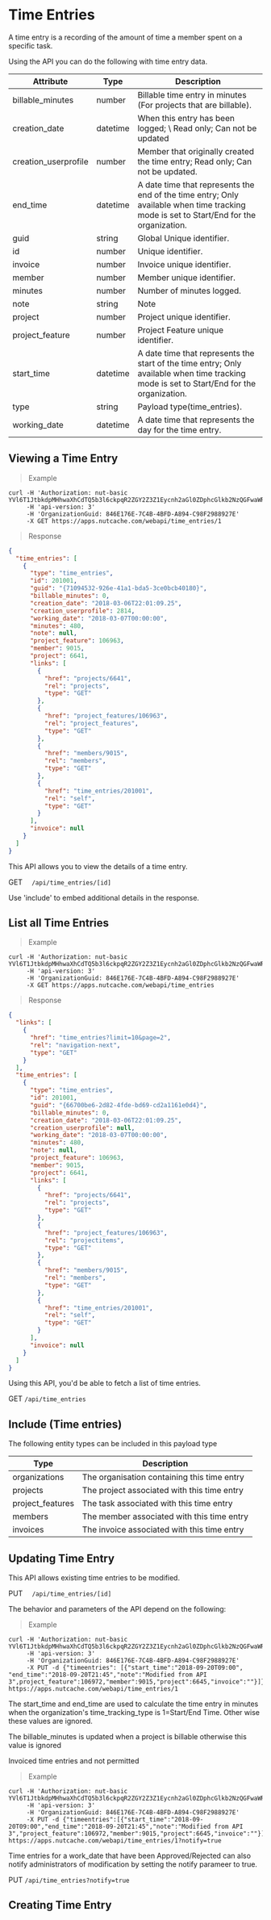 # Time Entries

A time entry is a recording of the amount of time a member spent on a specific task.

Using the API you can do the following with time entry data.

| Attribute            | Type     | Description                                                                                                                               |
|----------------------|----------|-------------------------------------------------------------------------------------------------------------------------------------------|
| billable_minutes     | number   | Billable time entry in minutes (For projects that are billable).                                                                                                                 |
| creation_date        | datetime | When this entry has been logged; \ Read only; Can not be updated                                                                          |
| creation_userprofile | number   | Member that originally created the time entry; Read only; Can not be updated.                                                             |
| end_time             | datetime | A date time that represents the end of the time entry; Only available when time tracking mode is set to Start/End for the organization.   |
| guid                 | string   | Global Unique identifier.                                                                                                                        |
| id                   | number   | Unique identifier.                                                                                                                        |
| invoice              | number   | Invoice unique identifier.                                                                                                                |
| member               | number   | Member unique identifier.                                                                                                                 |
| minutes              | number   | Number of minutes logged.                                                                                                                 |
| note                 | string   | Note                                                                                                                                      |
| project              | number   | Project unique identifier.                                                                                                                |
| project_feature      | number   | Project Feature unique identifier.                                                                                                        |
| start_time           | datetime | A date time that represents the start of the time entry; Only available when time tracking mode is set to Start/End for the organization. |
| type                 | string   | Payload type(time_entries).                                                                                                                             |
| working_date         | datetime | A date time that represents the day for the time entry.                                                                                   |

## Viewing a Time Entry

>Example

```shell
curl -H 'Authorization: nut-basic YVl6T1JtbkdpMHhwaXhCdTQ5b3l6ckpqR2ZGY2Z3Z1Eycnh2aGl0ZDphcGlkb2NzQGFwaWRvY3MuY29tOnBhc3N3b3Jk' 
     -H 'api-version: 3' 
	 -H 'OrganizationGuid: 846E176E-7C4B-4BFD-A894-C98F2988927E' 
	 -X GET https://apps.nutcache.com/webapi/time_entries/1
```

>Response

```json
{
  "time_entries": [
    {
      "type": "time_entries",
      "id": 201001,
      "guid": "{71094532-926e-41a1-bda5-3ce0bcb40180}",
      "billable_minutes": 0,
      "creation_date": "2018-03-06T22:01:09.25",
      "creation_userprofile": 2814,
      "working_date": "2018-03-07T00:00:00",
      "minutes": 480,
      "note": null,
      "project_feature": 106963,
      "member": 9015,
      "project": 6641,
      "links": [
        {
          "href": "projects/6641",
          "rel": "projects",
          "type": "GET"
        },
        {
          "href": "project_features/106963",
          "rel": "project_features",
          "type": "GET"
        },
        {
          "href": "members/9015",
          "rel": "members",
          "type": "GET"
        },
        {
          "href": "time_entries/201001",
          "rel": "self",
          "type": "GET"
        }
      ],
      "invoice": null
    }
  ]
}
```

This API allows you to view the details of a time entry.

<span class="http-method http-get">GET</span> `  /api/time_entries/[id]`

<aside class="notice">
Use 'include' to embed additional details in the response.
</aside>

## List all Time Entries

>Example

```shell
curl -H 'Authorization: nut-basic YVl6T1JtbkdpMHhwaXhCdTQ5b3l6ckpqR2ZGY2Z3Z1Eycnh2aGl0ZDphcGlkb2NzQGFwaWRvY3MuY29tOnBhc3N3b3Jk' 
     -H 'api-version: 3' 
	 -H 'OrganizationGuid: 846E176E-7C4B-4BFD-A894-C98F2988927E' 
	 -X GET https://apps.nutcache.com/webapi/time_entries
```

>Response

```json
{
  "links": [    
    {
      "href": "time_entries?limit=10&page=2",
      "rel": "navigation-next",
      "type": "GET"
    }
  ],
  "time_entries": [
    {
      "type": "time_entries",
      "id": 201001,
      "guid": "{66700be6-2d82-4fde-bd69-cd2a1161e0d4}",
      "billable_minutes": 0,
      "creation_date": "2018-03-06T22:01:09.25",
      "creation_userprofile": null,
      "working_date": "2018-03-07T00:00:00",
      "minutes": 480,
      "note": null,
      "project_feature": 106963,
      "member": 9015,
      "project": 6641,
      "links": [
        {
          "href": "projects/6641",
          "rel": "projects",
          "type": "GET"
        },
        {
          "href": "project_features/106963",
          "rel": "projectitems",
          "type": "GET"
        },
        {
          "href": "members/9015",
          "rel": "members",
          "type": "GET"
        },
        {
          "href": "time_entries/201001",
          "rel": "self",
          "type": "GET"
        }
      ],
      "invoice": null
    }
  ]
}
```

Using this API, you'd be able to fetch a list of time entries.

<span class="http-method http-get">GET</span> `/api/time_entries`

## Include (Time entries)

The following entity types can be included in this payload type

| Type             | Description                                 |
|------------------|---------------------------------------------|
| organizations    | The organisation containing this time entry |
| projects         | The project associated with this time entry |
| project_features | The task associated with this time entry    |
| members          | The member associated with this time entry  |
| invoices         | The invoice associated with this time entry |

## Updating Time Entry

This API allows existing time entries to be modified.</br>

<span class="http-method http-get">PUT</span> `  /api/time_entries/[id]`

The behavior and parameters of the API depend on the following:

>Example

```shell
curl -H 'Authorization: nut-basic YVl6T1JtbkdpMHhwaXhCdTQ5b3l6ckpqR2ZGY2Z3Z1Eycnh2aGl0ZDphcGlkb2NzQGFwaWRvY3MuY29tOnBhc3N3b3Jk' 
     -H 'api-version: 3'
     -H 'OrganizationGuid: 846E176E-7C4B-4BFD-A894-C98F2988927E'
     -X PUT -d {"timeentries": [{"start_time":"2018-09-20T09:00", "end_time":"2018-09-20T21:45","note":"Modified from API 3",project_feature":106972,"member":9015,"project":6645,"invoice":""}]} https://apps.nutcache.com/webapi/time_entries/1
```

The start_time and end_time are used to calculate the time entry in minutes when the organization's time_tracking_type is 1=Start/End Time. Other wise these values are ignored.

The billable_minutes is updated when a project is billable otherwise this value is ignored

Invoiced time entries and not permitted

>Example

```shell
curl -H 'Authorization: nut-basic YVl6T1JtbkdpMHhwaXhCdTQ5b3l6ckpqR2ZGY2Z3Z1Eycnh2aGl0ZDphcGlkb2NzQGFwaWRvY3MuY29tOnBhc3N3b3Jk' 
     -H 'api-version: 3'
     -H 'OrganizationGuid: 846E176E-7C4B-4BFD-A894-C98F2988927E'
     -X PUT -d {"timeentries":[{"start_time":"2018-09-20T09:00","end_time":"2018-09-20T21:45","note":"Modified from API 3","project_feature":106972,"member":9015,"project":6645,"invoice":""}]} https://apps.nutcache.com/webapi/time_entries/1?notify=true
```

Time entries for a work_date that have been Approved/Rejected can also notify administrators of modification by setting the notify parameer to true.

<span class="http-method http-get">PUT</span> `/api/time_entries?notify=true`


## Creating Time Entry
